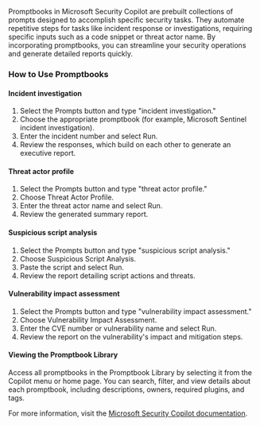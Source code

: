 Promptbooks in Microsoft Security Copilot are prebuilt collections of prompts designed to accomplish specific security tasks. They automate repetitive steps for tasks like incident response or investigations, requiring specific inputs such as a code snippet or threat actor name. By incorporating promptbooks, you can streamline your security operations and generate detailed reports quickly.

### How to Use Promptbooks

#### Incident investigation
1. Select the Prompts button and type "incident investigation."
2. Choose the appropriate promptbook (for example, Microsoft Sentinel incident investigation).
3. Enter the incident number and select Run.
4. Review the responses, which build on each other to generate an executive report.

#### Threat actor profile
1. Select the Prompts button and type "threat actor profile."
2. Choose Threat Actor Profile.
3. Enter the threat actor name and select Run.
4. Review the generated summary report.

#### Suspicious script analysis
1. Select the Prompts button and type "suspicious script analysis."
2. Choose Suspicious Script Analysis.
3. Paste the script and select Run.
4. Review the report detailing script actions and threats.

#### Vulnerability impact assessment
1. Select the Prompts button and type "vulnerability impact assessment."
2. Choose Vulnerability Impact Assessment.
3. Enter the CVE number or vulnerability name and select Run.
4. Review the report on the vulnerability's impact and mitigation steps.

#### Viewing the Promptbook Library

Access all promptbooks in the Promptbook Library by selecting it from the Copilot menu or home page. You can search, filter, and view details about each promptbook, including descriptions, owners, required plugins, and tags. 

For more information, visit the [Microsoft Security Copilot documentation](/copilot/security/using-promptbooks).
